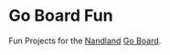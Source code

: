 # Go Board Fun

Fun Projects for the [Nandland](https://www.nandland.com/) [Go Board](https://www.nandland.com/goboard/index.html).
